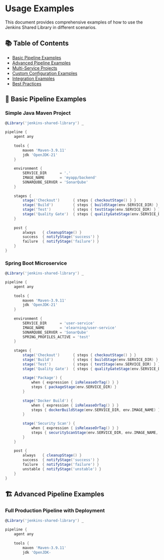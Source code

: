 # Usage Examples

This document provides comprehensive examples of how to use the Jenkins Shared Library in different scenarios.

## 📚 Table of Contents

- [Basic Pipeline Examples](#basic-pipeline-examples)
- [Advanced Pipeline Examples](#advanced-pipeline-examples)
- [Multi-Service Projects](#multi-service-projects)
- [Custom Configuration Examples](#custom-configuration-examples)
- [Integration Examples](#integration-examples)
- [Best Practices](#best-practices)

## 🚀 Basic Pipeline Examples

### Simple Java Maven Project

```groovy
@Library('jenkins-shared-library') _

pipeline {
    agent any
    
    tools {
        maven 'Maven-3.9.11'
        jdk 'OpenJDK-21'
    }
    
    environment {
        SERVICE_DIR      = '.'
        IMAGE_NAME       = 'myapp/backend'
        SONARQUBE_SERVER = 'SonarQube'
    }
    
    stages {
        stage('Checkout')      { steps { checkoutStage() } }
        stage('Build')         { steps { buildStage(env.SERVICE_DIR) } }
        stage('Test')          { steps { testStage(env.SERVICE_DIR) } }
        stage('Quality Gate')  { steps { qualityGateStage(env.SERVICE_DIR, env.SONARQUBE_SERVER) } }
    }
    
    post {
        always   { cleanupStage() }
        success  { notifyStage('success') }
        failure  { notifyStage('failure') }
    }
}
```

### Spring Boot Microservice

```groovy
@Library('jenkins-shared-library') _

pipeline {
    agent any
    
    tools {
        maven 'Maven-3.9.11'
        jdk 'OpenJDK-21'
    }
    
    environment {
        SERVICE_DIR      = 'user-service'
        IMAGE_NAME       = 'elearning/user-service'
        SONARQUBE_SERVER = 'SonarQube'
        SPRING_PROFILES_ACTIVE = 'test'
    }
    
    stages {
        stage('Checkout')      { steps { checkoutStage() } }
        stage('Build')         { steps { buildStage(env.SERVICE_DIR) } }
        stage('Test')          { steps { testStage(env.SERVICE_DIR) } }
        stage('Quality Gate')  { steps { qualityGateStage(env.SERVICE_DIR, env.SONARQUBE_SERVER) } }
        
        stage('Package') {
            when { expression { isReleaseOrTag() } }
            steps { packageStage(env.SERVICE_DIR) }
        }
        
        stage('Docker Build') {
            when { expression { isReleaseOrTag() } }
            steps { dockerBuildStage(env.SERVICE_DIR, env.IMAGE_NAME) }
        }
        
        stage('Security Scan') {
            when { expression { isReleaseOrTag() } }
            steps { securityScanStage(env.SERVICE_DIR, env.IMAGE_NAME, env.IMAGE_TAG) }
        }
    }
    
    post {
        always   { cleanupStage() }
        success  { notifyStage('success') }
        failure  { notifyStage('failure') }
        unstable { notifyStage('unstable') }
    }
}
```

## 🏗️ Advanced Pipeline Examples

### Full Production Pipeline with Deployment

```groovy
@Library('jenkins-shared-library') _

pipeline {
    agent any
    
    tools {
        maven 'Maven-3.9.11'
        jdk 'OpenJDK-